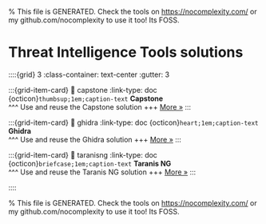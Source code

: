 
% This file is GENERATED. Check the tools on https://nocomplexity.com/ or my github.com/nocomplexity to use it too! Its FOSS. 

# Threat Intelligence Tools solutions 
::::{grid} 3
:class-container: text-center
:gutter: 3 

:::{grid-item-card}
:link: capstone
:link-type: doc
{octicon}`thumbsup;1em;caption-text` **Capstone**        
^^^
Use and reuse the Capstone solution
+++
[More »](capstone)
:::

:::{grid-item-card}
:link: ghidra
:link-type: doc
{octicon}`heart;1em;caption-text` **Ghidra**        
^^^
Use and reuse the Ghidra solution
+++
[More »](ghidra)
:::

:::{grid-item-card}
:link: taranisng
:link-type: doc
{octicon}`briefcase;1em;caption-text` **Taranis NG**        
^^^
Use and reuse the Taranis NG solution
+++
[More »](taranisng)
:::

::::


% This file is GENERATED. Check the tools on https://nocomplexity.com/ or my github.com/nocomplexity to use it too! Its FOSS. 

